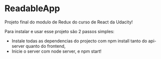 # ReadableApp

Projeto final do modulo de Redux do curso de React da Udacity!

Para instalar e usar esse projeto são 2 passos simples:

- Instale todas as dependencias do projecto com npm install tanto do api-server quanto do frontend,
- Inicie o server com node server, e npm start!
